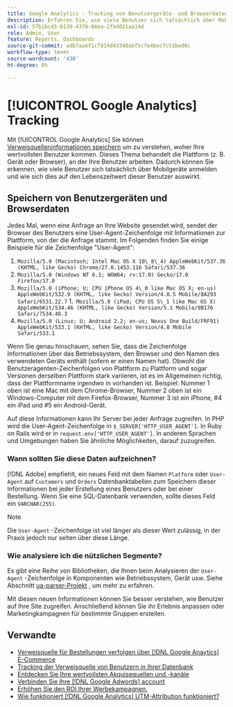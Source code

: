 ```yaml
---
title: Google Analytics - Tracking von Benutzergeräte- und Browserdaten in Ihrer Datenbank
description: Erfahren Sie, wie viele Benutzer sich tatsächlich über Mobilgeräte anmelden und wie sich dies auf den Lebenszeitwert dieser Benutzer auswirkt.
exl-id: 57b1bc45-b139-4370-86ea-2fbd021aa14d
role: Admin, User
feature: Reports, Dashboards
source-git-commit: adb7aaef1cf914d43348abf5c7e4bec7c51bed0c
workflow-type: tm+mt
source-wordcount: '430'
ht-degree: 0%

---
```


# [!UICONTROL Google Analytics] Tracking

Mit [!UICONTROL Google Analytics] Sie können [Verweisquelleninformationen speichern](../analysis/google-track-user-acq.md) um zu verstehen, woher Ihre wertvollsten Benutzer kommen. Dieses Thema behandelt die Plattform (z. B. Gerät oder Browser), an der Ihre Benutzer arbeiten. Dadurch können Sie erkennen, wie viele Benutzer sich tatsächlich über Mobilgeräte anmelden und wie sich dies auf den Lebenszeitwert dieser Benutzer auswirkt.

## Speichern von Benutzergeräten und Browserdaten

Jedes Mal, wenn eine Anfrage an Ihre Website gesendet wird, sendet der Browser des Benutzers eine User-Agent-Zeichenfolge mit Informationen zur Plattform, von der die Anfrage stammt. Im Folgenden finden Sie einige Beispiele für die Zeichenfolge &quot;User-Agent&quot;:

1. `Mozilla/5.0 (Macintosh; Intel Mac OS X 10\_8\_4) AppleWebKit/537.36 (KHTML, like Gecko) Chrome/27.0.1453.116 Safari/537.36`
1. `Mozilla/5.0 (Windows NT 6.1; WOW64; rv:17.0) Gecko/17.0 Firefox/17.0`
1. `Mozilla/5.0 (iPhone; U; CPU iPhone OS 4\_0 like Mac OS X; en-us) AppleWebKit/532.9 (KHTML, like Gecko) Version/4.0.5 Mobile/8A293 Safari/6531.22.7`
1.` Mozilla/5.0 (iPad; CPU OS 5\_1 like Mac OS X) AppleWebKit/534.46 (KHTML, like Gecko) Version/5.1 Mobile/9B176 Safari/7534.48.3`
1. `Mozilla/5.0 (Linux; U; Android 2.2; en-us; Nexus One Build/FRF91) AppleWebKit/533.1 (KHTML, like Gecko) Version/4.0 Mobile Safari/533.1`

Wenn Sie genau hinschauen, sehen Sie, dass die Zeichenfolge Informationen über das Betriebssystem, den Browser und den Namen des verwendeten Geräts enthält (sofern er einen Namen hat). Obwohl die Benutzeragenten-Zeichenfolgen von Plattform zu Plattform und sogar Versionen derselben Plattform stark variieren, ist es im Allgemeinen richtig, dass der Plattformname irgendwo in vorhanden ist. Beispiel: Nummer 1 oben ist eine Mac mit dem Chrome-Browser, Nummer 2 oben ist ein Windows-Computer mit dem Firefox-Browser, Nummer 3 ist ein iPhone, #4 ein iPad und #5 ein Android-Gerät.

Auf diese Informationen kann Ihr Server bei jeder Anfrage zugreifen. In PHP wird die User-Agent-Zeichenfolge in `$_SERVER['HTTP_USER_AGENT']`. In Ruby on Rails wird er in `request.env['HTTP_USER_AGENT']`. In anderen Sprachen und Umgebungen haben Sie ähnliche Möglichkeiten, darauf zuzugreifen.

### Wann sollten Sie diese Daten aufzeichnen?

[!DNL Adobe] empfiehlt, ein neues Feld mit dem Namen `Platform` oder `User-Agent` auf `Customers` und `Orders` Datenbanktabellen zum Speichern dieser Informationen bei jeder Erstellung eines Benutzers oder bei einer Bestellung. Wenn Sie eine SQL-Datenbank verwenden, sollte dieses Feld ein `VARCHAR(255)`. 

>[!NOTE]
>
>Die `User-Agent` -Zeichenfolge ist viel länger als dieser Wert zulässig, in der Praxis jedoch nur selten über diese Länge.

### Wie analysiere ich die nützlichen Segmente?

Es gibt eine Reihe von Bibliotheken, die Ihnen beim Analysieren der `User-Agent` -Zeichenfolge in Komponenten wie Betriebssystem, Gerät usw. Siehe Abschnitt [ua-parser-Projekt](https://github.com/tobie/ua-parser) , um mehr zu erfahren.

Mit diesen neuen Informationen können Sie besser verstehen, wie Benutzer auf Ihre Site zugreifen. Anschließend können Sie ihr Erlebnis anpassen oder Marketingkampagnen für bestimmte Gruppen erstellen.

## Verwandte

* [Verweisquelle für Bestellungen verfolgen über [!DNL Google Anaytics] E-Commerce](../importing-data/integrations/google-ecommerce.md)
* [Tracking der Verweisquelle von Benutzern in Ihrer Datenbank](../analysis/google-track-user-acq.md)
* [Entdecken Sie Ihre wertvollsten Akquisequellen und -kanäle](../analysis/most-value-source-channel.md)
* [Verbinden Sie Ihre [!DNL Google Adwords] account](../importing-data/integrations/google-adwords.md)
* [Erhöhen Sie den ROI Ihrer Werbekampagnen.](../analysis/roi-ad-camp.md)
* [Wie funktioniert [!DNL Google Analytics] UTM-Attribution funktioniert?](../analysis/utm-attributes.md)
